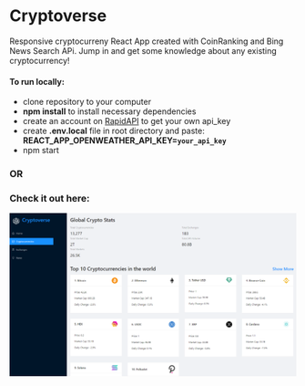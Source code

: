 # Cryptoverse

Responsive cryptocurreny React App created with CoinRanking and Bing News Search APi. Jump in and get some knowledge about any existing cryptocurrency!

#### To run locally:
* clone repository to your computer
* **npm install** to install necessary dependencies
* create an account on <a href="https://rapidapi.com">RapidAPI</a> to get your own api_key
* create **.env.local** file in root directory and paste: **REACT_APP_OPENWEATHER_API_KEY=`your_api_key`**
* npm start

### OR

### Check it out here:

<a href="https://adamptk.github.io/cryptoverse" target="_blank"><img src="public/cryptoverse.png" alt="cryptoverse" /></a>
